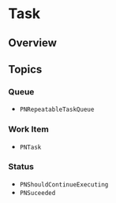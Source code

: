 # Task

<!--summary-->

## Overview

<!--overview-->

## Topics

### Queue

- ``PNRepeatableTaskQueue``

### Work Item

- ``PNTask``

### Status

- ``PNShouldContinueExecuting``
- ``PNSuceeded``
